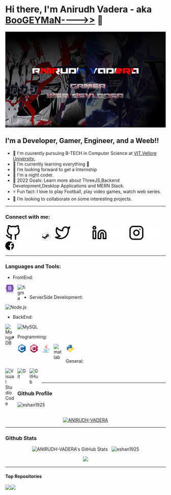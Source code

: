 # Hi there, I'm Anirudh Vadera - aka [BooGEYMaN---->>][steam] 👋

<img align="center" alt="profile" width="1200" height="300" class="rounded-corners" src="./img/github_profile.jfif">

## I'm a Developer, Gamer, Engineer, and a Weeb!!

- 🏫 I'm cuurently pursuing B-TECH in Computer Science at [VIT,Vellore University.][vit]
- 🌱 I’m currently learning everything 🤣
- 👯 I’m looking forward to get a Internship
- 👀 I'm a night coder.
- 🥅 2022 Goals: Learn more about ThreeJS,Backend Development,Desktop Applications and MERN Stack.
- ⚡ Fun fact: I love to play Football, play video games, watch web series.
- 💞️ I’m looking to collaborate on some interesting projects.

---

### Connect with me:

[![website](./img/github-light.svg)](https://github.com/ANIRUDH-VADERA#gh-light-mode-only)
[![website](./img/github-dark.svg)](https://github.com/ANIRUDH-VADERA#gh-dark-mode-only)
&nbsp;&nbsp;
[<img alt="website" src="./img/steamlogo.jpeg" style="border-radius:100%;width:25px;height:25px;background-color:black !important;" />](https://steamcommunity.com/id/BooGEYMaN___/)
&nbsp;&nbsp;
[![website](./img/twitter-light.svg)](https://twitter.com/vadera_anirudh?t=hNau_XHJfKqxPJGMDxKC5g&s=08#gh-light-mode-only)
[![website](./img/twitter-dark.svg)](https://twitter.com/vadera_anirudh?t=hNau_XHJfKqxPJGMDxKC5g&s=08#gh-dark-mode-only)
&nbsp;&nbsp;
[![website](./img/linkedin-light.svg)](https://www.linkedin.com/in/anirudh-vadera-8836ba237/#gh-light-mode-only)
[![website](./img/linkedin-dark.svg)](https://www.linkedin.com/in/anirudh-vadera-8836ba237/#gh-dark-mode-only)
&nbsp;&nbsp;
[![website](./img/instagram-light.svg)](https://www.instagram.com/anirudhvadera/?hl=en#gh-light-mode-only)
[![website](./img/instagram-dark.svg)](https://www.instagram.com/anirudhvadera/?hl=en#gh-dark-mode-only)
&nbsp;&nbsp;
[<img alt="website" src="./img/facebook.jpg" style="border-radius:100%;width:27px;height:27px;background-color:black !important;" />](https://www.facebook.com/anirudh.vadera.7/)
&nbsp;&nbsp;

---

### Languages and Tools:

- FrontEnd:

<img align="left" alt="" width="28px" src="https://cdn.jsdelivr.net/gh/devicons/devicon/icons/html5/html5-original.svg" style="padding-right:10px;" />
<img align="left" alt="" width="28px" src="https://cdn.jsdelivr.net/gh/devicons/devicon/icons/css3/css3-original.svg" style="padding-right:10px;" />
<img align="left" alt="" width="28px" src="https://cdn.jsdelivr.net/gh/devicons/devicon/icons/javascript/javascript-original.svg" style="padding-right:10px;" />
<img align="left" src="https://raw.githubusercontent.com/devicons/devicon/master/icons/bootstrap/bootstrap-plain-wordmark.svg" alt="bootstrap" width="28" style="padding-right:10px;" />
<img align="left" src="https://www.vectorlogo.zone/logos/figma/figma-icon.svg" alt="figma" width="28" style="padding-right:10px;" />
<img alt="" width="28px" src="https://cdn.jsdelivr.net/gh/devicons/devicon/icons/react/react-original.svg" />

- ServerSide Development:

<img  alt="Node.js" width="28px" src="https://cdn.jsdelivr.net/gh/devicons/devicon/icons/nodejs/nodejs-original.svg"  />

- BackEnd:

<img align="left" alt="MongoDB" width="28px" src="https://cdn.jsdelivr.net/gh/devicons/devicon/icons/mongodb/mongodb-original.svg" style="padding-right:10px;" />
<img  alt="MySQL" width="28px" src="https://cdn.jsdelivr.net/gh/devicons/devicon/icons/mysql/mysql-original.svg"  />

- Programming:

<img align="left" src="https://raw.githubusercontent.com/devicons/devicon/master/icons/c/c-original.svg" alt="c" width="28"  style="padding-right:10px;"/> 
<img align="left" src="https://raw.githubusercontent.com/devicons/devicon/master/icons/cplusplus/cplusplus-original.svg" alt="cplusplus" width="28"  style="padding-right:10px;"/>
<img align="left" src="https://raw.githubusercontent.com/devicons/devicon/master/icons/java/java-original.svg" alt="java" width="28"  style="padding-right:10px;"/> 
<img align="left" src="https://upload.wikimedia.org/wikipedia/commons/2/21/Matlab_Logo.png" alt="matlab" width="28"  style="padding-right:10px;"/> 
<img  src="https://raw.githubusercontent.com/devicons/devicon/master/icons/python/python-original.svg" alt="python" width="28"/>

General:

<img align="left" alt="Visual Studio Code" width="28px" src="https://cdn.jsdelivr.net/gh/devicons/devicon/icons/vscode/vscode-original.svg" style="padding-right:10px;" />
<img align="left" alt="Git" width="28px" src="https://cdn.jsdelivr.net/gh/devicons/devicon/icons/git/git-original.svg" style="padding-right:10px;" />
<img align="left" alt="GitHub" width="28px" src="https://user-images.githubusercontent.com/3369400/139447912-e0f43f33-6d9f-45f8-be46-2df5bbc91289.png" style="padding-right:10px;" />
<img  alt="Terminal" width="28px" src="./img/terminal-dark.svg" />

---

### Github Profile

<p> <img src="https://komarev.com/ghpvc/?username=ANIRUDH-VADERA&label=Profile%20views&style=flat" alt="eshan1925" align="left" height=27px width=130px /></p><br><br>

<p align="center" > <a href="https://github.com/ryo-ma/github-profile-trophy"><img src="https://github-profile-trophy.vercel.app/?username=ANIRUDH-VADERA&row=1&column=7&margin-w=15&margin-h=15&theme=onedark" alt="ANIRUDH-VADERA" /></a> </p>

---

### Github Stats

<p align="center"><img  alt="ANIRUDH-VADERA's GitHub Stats" src="https://github-readme-stats.vercel.app/api?username=ANIRUDH-VADERA&show_icons=true&hide_border=false&title_color=ff652f&icon_color=FFE400&bg_color=09131B&text_color=ffffff&border_color=0c1a25&include_all_commits=true"  height=200px width=400px/>&nbsp;&nbsp;&nbsp;<img  src="https://github-readme-streak-stats.herokuapp.com/?user=ANIRUDH-VADERA&theme=highcontrast&hide_border=true" alt="eshan1925" height=200px width=400px/>
</p>
<p align="center">
<img src="https://github-readme-stats.vercel.app/api/top-langs/?username=ANIRUDH-VADERA&layout=compact&show_icons=true&hide_border=false&title_color=ff652f&icon_color=FFE400&bg_color=09131B&text_color=ffffff&border_color=0c1a25&exclude_repo=Appathon-Website-2021,Appathon_Website,Space_Exploration&langs_count=10" />
</p>

---

#### Top Repositories

<a href="https://github.com/ANIRUDH-VADERA/WEB_ASSISSTANT"><img align="left" src="https://github-readme-stats.vercel.app/api/pin/?username=ANIRUDH-VADERA&repo=WEB_ASSISSTANT&title_color=ff652f&icon_color=FFE400&bg_color=09131B&text_color=ffffff&border_color=0c1a25" /></a>
<a href="https://github.com/ANIRUDH-VADERA/Entertaintment-Hub"><img  src="https://github-readme-stats.vercel.app/api/pin/?username=ANIRUDH-VADERA&repo=Entertaintment-Hub&title_color=ff652f&icon_color=FFE400&bg_color=09131B&text_color=ffffff&border_color=0c1a25" /></a>
<br>

[twitter]: https://twitter.com/vadera_anirudh?t=s1-WMFJPoU78f2IvSQ2qaA&s=08
[instagram]: https://www.instagram.com/anirudhvadera/
[linkedin]: https://www.linkedin.com/in/anirudh-vadera-8836ba237/
[steam]: https://steamcommunity.com/id/BooGEYMaN___/
[vit]: https://vit.ac.in/
